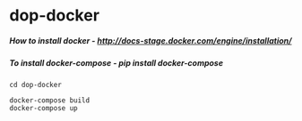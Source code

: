 # dop-docker
##### How to install docker - http://docs-stage.docker.com/engine/installation/
##### To install docker-compose - pip install docker-compose
```
cd dop-docker
```

```
docker-compose build
docker-compose up
```

